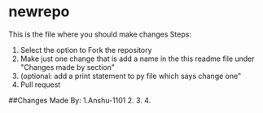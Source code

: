# newrepo

This is the file where you should make changes
Steps:
1. Select the option to Fork the repository
2. Make just one change that is add a name in the this readme file under "Changes made by section"
3. (optional: add a print statement to py file which says change one"
4. Pull request


##Changes Made By:
1.Anshu-1101
2.
3.
4.
